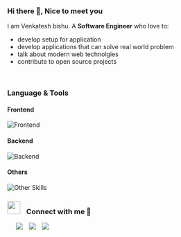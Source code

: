 

### Hi there 👋, Nice to meet you

I am Venkatesh bishu. A **Software Engineer** who love to:

- develop setup for application
- develop applications that can solve real world problem
- talk about modern web technolgies
- contribute to open source projects
  

<!--
**vkbishu/vkbishu** is a ✨ _special_ ✨ repository because its `README.md` (this file) appears on your GitHub profile.

Here are some ideas to get you started:

- 🔭 I’m currently working on ...
- 🌱 I’m currently learning ...
- 👯 I’m looking to collaborate on ...
- 🤔 I’m looking for help with ...
- 💬 Ask me about ...
- 📫 How to reach me: ...
- 😄 Pronouns: ...
- ⚡ Fun fact: ...
-->

<br/>

### Language & Tools 

#### Frontend
![Frontend](https://skillicons.dev/icons?perline=5&i=vue,nuxtjs,jquery,js,ts,sass,css,bootstrap,tailwind,html "Frontend")

#### Backend
![Backend](https://skillicons.dev/icons?perline=5&i=nodejs,express,mysql,mongodb,firebase,sqlite,php,laravel "Backend")

#### Others
![Other Skills](https://skillicons.dev/icons?perline=5&i=vscode,git,github,netlify,heroku,atom "Other SKills")


### <img src="https://media.giphy.com/media/iY8CRBdQXODJSCERIr/giphy.gif" width="30" height="30" style="margin-right: 10px;"> Connect with me 🤝 
<div class="icons-social" style="margin-left: 10px;">
        <a style="margin-left: 10px;"  target="_blank" href="https://www.linkedin.com/in/vkbishu/">
			<img src="https://img.icons8.com/doodle/40/000000/linkedin--v2.png"></a>
        <a style="margin-left: 10px;" target="_blank" href="https://github.com/vkbishu">
		<img src="https://img.icons8.com/doodle/40/000000/github--v1.png"></a>
		<a style="margin-left: 10px;" target="_blank" href="https://twitter.com/vkbishu">
			<img src="https://img.icons8.com/doodle/1x/twitter-squared--v2.png" ></a>
      </div>
